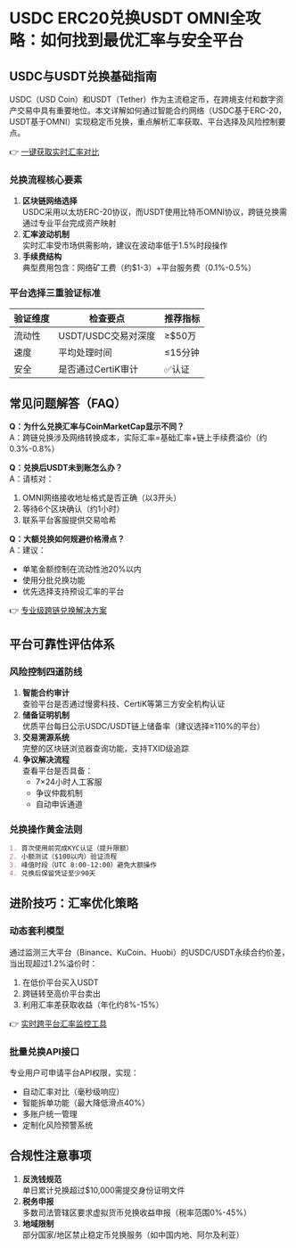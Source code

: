 # USDC ERC20兑换USDT OMNI全攻略：如何找到最优汇率与安全平台

## USDC与USDT兑换基础指南
USDC（USD Coin）和USDT（Tether）作为主流稳定币，在跨境支付和数字资产交易中具有重要地位。本文详解如何通过智能合约网络（USDC基于ERC-20，USDT基于OMNI）实现稳定币兑换，重点解析汇率获取、平台选择及风险控制要点。

👉 [一键获取实时汇率对比](https://bit.ly/okx_welcome)

### 兑换流程核心要素
1. **区块链网络选择**  
   USDC采用以太坊ERC-20协议，而USDT使用比特币OMNI协议，跨链兑换需通过专业平台完成资产映射
2. **汇率波动机制**  
   实时汇率受市场供需影响，建议在波动率低于1.5%时段操作
3. **手续费结构**  
   典型费用包含：网络矿工费（约$1-3）+平台服务费（0.1%-0.5%）

### 平台选择三重验证标准
| 验证维度 | 检查要点 | 推荐指标 |
|---------|---------|---------|
| 流动性 | USDT/USDC交易对深度 | ≥$50万 |
| 速度 | 平均处理时间 | ≤15分钟 |
| 安全 | 是否通过CertiK审计 | ✅认证 |

## 常见问题解答（FAQ）

**Q：为什么兑换汇率与CoinMarketCap显示不同？**  
A：跨链兑换涉及网络转换成本，实际汇率=基础汇率+链上手续费溢价（约0.3%-0.8%）

**Q：兑换后USDT未到账怎么办？**  
A：请核对：
1. OMNI网络接收地址格式是否正确（以3开头）
2. 等待6个区块确认（约1小时）
3. 联系平台客服提供交易哈希

**Q：大额兑换如何规避价格滑点？**  
A：建议：
- 单笔金额控制在流动性池20%以内
- 使用分批兑换功能
- 优先选择支持预设汇率的平台

👉 [专业级跨链兑换解决方案](https://bit.ly/okx_welcome)

## 平台可靠性评估体系
### 风险控制四道防线
1. **智能合约审计**  
   查验平台是否通过慢雾科技、CertiK等第三方安全机构认证
2. **储备证明机制**  
   优质平台每日公示USDC/USDT链上储备率（建议选择≥110%的平台）
3. **交易溯源系统**  
   完整的区块链浏览器查询功能，支持TXID级追踪
4. **争议解决流程**  
   查看平台是否具备：
   - 7×24小时人工客服
   - 争议仲裁机制
   - 自动申诉通道

### 兑换操作黄金法则
```markdown
1. 首次使用前完成KYC认证（提升限额）
2. 小额测试（$100以内）验证流程
3. 峰值时段（UTC 8:00-12:00）避免大额操作
4. 兑换后保留凭证至少90天
```

## 进阶技巧：汇率优化策略
### 动态套利模型
通过监测三大平台（Binance、KuCoin、Huobi）的USDC/USDT永续合约价差，当出现超过1.2%溢价时：
1. 在低价平台买入USDT
2. 跨链转至高价平台卖出
3. 利用汇率差获取收益（年化约8%-15%）

👉 [实时跨平台汇率监控工具](https://bit.ly/okx_welcome)

### 批量兑换API接口
专业用户可申请平台API权限，实现：
- 自动汇率对比（毫秒级响应）
- 智能拆单功能（最大降低滑点40%）
- 多账户统一管理
- 定制化风险预警系统

## 合规性注意事项
1. **反洗钱规范**  
   单日累计兑换超过$10,000需提交身份证明文件
2. **税务申报**  
   多数司法管辖区要求虚拟货币兑换收益申报（税率范围0%-45%）
3. **地域限制**  
   部分国家/地区禁止稳定币兑换服务（如中国内地、阿尔及利亚）
